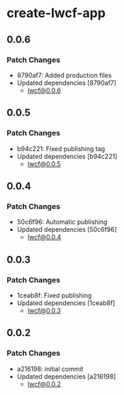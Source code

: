 # create-lwcf-app

## 0.0.6

### Patch Changes

- 8790af7: Added production files
- Updated dependencies [8790af7]
  - lwcf@0.0.6

## 0.0.5

### Patch Changes

- b94c221: Fixed publishing tag
- Updated dependencies [b94c221]
  - lwcf@0.0.5

## 0.0.4

### Patch Changes

- 50c6f96: Automatic publishing
- Updated dependencies [50c6f96]
  - lwcf@0.0.4

## 0.0.3

### Patch Changes

- 1ceab8f: Fixed publishing
- Updated dependencies [1ceab8f]
  - lwcf@0.0.3

## 0.0.2

### Patch Changes

- a216198: initial commit
- Updated dependencies [a216198]
  - lwcf@0.0.2
